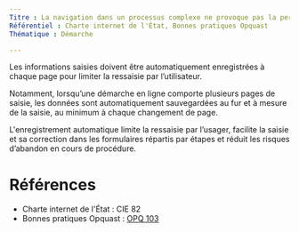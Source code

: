```yaml
---
Titre : La navigation dans un processus complexe ne provoque pas la perte des données précédemment soumises.
Référentiel : Charte internet de l'État, Bonnes pratiques Opquast
Thématique : Démarche

---
```

Les informations saisies doivent être automatiquement enregistrées à chaque page pour limiter la ressaisie par l’utilisateur.

Notamment, lorsqu’une démarche en ligne comporte plusieurs pages de saisie, les données sont automatiquement sauvegardées au fur et à mesure de la saisie, au minimum à chaque changement de page.

L'enregistrement automatique limite la ressaisie par l’usager, facilite la saisie et sa correction dans les formulaires répartis par étapes et réduit les risques d’abandon en cours de procédure.

# Références

* Charte internet de l'État : CIE 82
* Bonnes pratiques Opquast : [OPQ 103](https://checklists.opquast.com/fr/qualiteweb/la-navigation-dans-un-processus-complexe-ne-provoque-pas-la-perte-des-donnees-precedemment-soumises)
